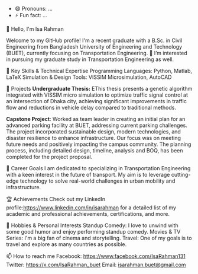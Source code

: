 

- 😄 Pronouns: ...
- ⚡ Fun fact: ...


👋 Hello, I'm Isa Rahman

Welcome to my GitHub profile! I'm a recent graduate with a B.Sc. in Civil Engineering from Bangladesh University of Engineering and Technology (BUET), currently focusing on Transportation Engineering. 
👀 I’m interested in pursuing my graduate study in Transportation Engineering as well.


🚀 Key Skills & Technical Expertise
Programming Languages: Python, Matlab, LaTeX
Simulation & Design Tools: VISSIM Microsimulation, AutoCAD

💼 Projects
  **Undergraduate Thesis:** EThis thesis presents a genetic algorithm integrated with VISSIM micro simulation to optimize traffic
  signal control at an intersection of Dhaka city, achieving significant improvements in traffic flow and
  reductions in vehicle delay compared to traditional methods.

  **Capstone Project**: Worked as team leader in creating an initial plan for an advanced parking facility at BUET, addressing
  current parking challenges. The project incorporated sustainable design, modern technologies, and disaster
  resilience to enhance infrastructure. Our focus was on meeting future needs and positively impacting the
  campus community. The planning process, including detailed design, timeline, analysis and BOQ, has
  been completed for the project proposal.
  
🎯 Career Goals
I am dedicated to specializing in Transportation Engineering with a keen interest in the future of transport. My aim is to leverage cutting-edge technology to solve real-world challenges in urban mobility and infrastructure.

🏆 Achievements
Check out my LinkedIn profile:https://www.linkedin.com/in/isarahman for a detailed list of my academic and professional achievements, certifications, and more.

🎉 Hobbies & Personal Interests
Standup Comedy: I love to unwind with some good humor and enjoy performing standup comedy.
Movies & TV Series: I'm a big fan of cinema and storytelling.
Travel: One of my goals is to travel and explore as many countries as possible.

 📫 How to reach me
 Facebook: https://www.facebook.com/IsaRahman131
 Twitter: https://x.com/IsaRahman_buet
 Email: isarahman.buet@gmail.com
 

<!---
IsaRahman/IsaRahman is a ✨ special ✨ repository because its `README.md` (this file) appears on your GitHub profile.
You can click the Preview link to take a look at your changes.
--->
